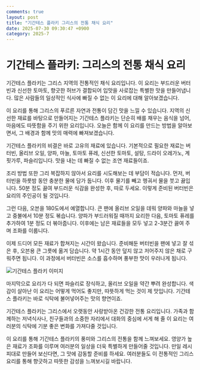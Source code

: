 ```yaml
---
comments: true
layout: post
title: "기간테스 플라키 그리스의 전통 채식 요리"
date: 2025-07-30 09:30:47 +0900
category: 2025-7
---
```


# 기간테스 플라키: 그리스의 전통 채식 요리

기간테스 플라키는 그리스 지역의 전통적인 채식 요리입니다. 이 요리는 부드러운 버터빈과 신선한 토마토, 향긋한 허브가 결합되어 입맛을 사로잡는 특별한 맛을 만들어냅니다. 많은 사람들의 일상적인 식사에 빠질 수 없는 이 요리에 대해 알아보겠습니다.

 

이 요리를 통해 그리스의 푸르른 자연과 전통이 담긴 맛을 느낄 수 있습니다. 지역의 신선한 재료를 바탕으로 만들어지는 기간테스 플라키는 단순히 배를 채우는 음식을 넘어, 마음에도 따뜻함을 주기 위한 요리입니다. 오늘은 함께 이 요리를 만드는 방법을 알아보면서, 그 배경과 함께 맛의 매력에 빠져보겠습니다.

 

기간테스 플라키의 비결은 바로 고유의 재료에 있습니다. 기본적으로 필요한 재료는 버터빈, 올리브 오일, 양파, 마늘, 토마토 퓨레, 신선한 토마토, 설탕, 드라이 오레가노, 계핏가루, 파슬리입니다. 맛을 내는 데 빠질 수 없는 조연 재료들이죠.

 

조리 방법 또한 그리 복잡하지 않아서 요리를 시도해보는 데 부담이 적습니다. 먼저, 버터빈을 하룻밤 동안 충분한 물에 담가 둡니다. 이후 물기를 빼고 헹궈서 물을 붓고 끓입니다. 50분 정도 끓여 부드러운 식감을 완성한 후, 따로 두세요. 이렇게 준비된 버터빈은 요리의 주인공이 될 것입니다.

 

그런 다음, 오븐을 180도에서 예열합니다. 큰 팬에 올리브 오일을 데워 양파와 마늘을 넣고 중불에서 10분 정도 볶습니다. 양파가 부드러워질 때까지 요리한 다음, 토마토 퓨레를 추가하여 1분 정도 더 볶아줍니다. 이후에는 남은 재료들을 모두 넣고 2-3분간 끓여 주며 조화를 이룹니다.

 

이제 드디어 모든 재료가 합쳐지는 시간이 왔습니다. 준비해둔 버터빈을 팬에 넣고 잘 섞은 후, 오븐용 큰 그릇에 옮겨 담습니다. 약 1시간 동안 덮지 않고 저어주지 않은 채로 구워주면 됩니다. 이 과정에서 버터빈은 소스를 흡수하며 풍부한 맛이 우러나게 됩니다. 

![기간테스 플라키 이미지](https://www.themealdb.com/images/media/meals/b79r6f1585566277.jpg)

 

마지막으로 요리가 다 되면 파슬리로 장식하고, 올리브 오일을 약간 뿌려 완성합니다. 색감이 살아난 이 요리는 어떻게 먹어도 좋지만, 따뜻하게 먹는 것이 제 맛입니다. 기간테스 플라키는 바로 식탁에 불어넣어주는 맛의 향연이죠.

 

기간테스 플라키는 그리스에서 오랫동안 사랑받아온 건강한 전통 요리입니다. 가족과 함께하는 저녁식사나, 친구들과의 소중한 자리에서 대화의 중심에 서게 해 줄 이 요리는 여러분의 식탁에 기분 좋은 변화를 가져다줄 것입니다.

 

이 요리를 통해 기간테스 플라키의 풍미와 그리스의 전통을 함께 느껴보세요. 영양가 높은 재료가 조화를 이루며 여러분의 일상을 더욱 특별하게 만들어줄 것입니다. 만일 레시피대로 만들어 보신다면, 그 맛에 감동할 준비를 하세요. 여러분들도 이 전통적인 그리스 요리를 통해 향긋하고 따뜻한 감성을 느껴보시길 바랍니다.